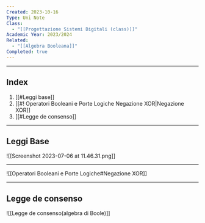 ```yaml
---
Created: 2023-10-16
Type: Uni Note
Class:
  - "[[Progettazione Sistemi Digitali (class)]]"
Academic Year: 2023/2024
Related:
  - "[[Algebra Booleana]]"
Completed: true
---
```

---
## Index
1. [[#Leggi base]]
2. [[#! Operatori Booleani e Porte Logiche Negazione XOR|Negazione XOR]]
3. [[#Legge de consenso]]


---
## Leggi Base
![[Screenshot 2023-07-06 at 11.46.31.png]]

---
![[Operatori Booleani e Porte Logiche#Negazione XOR]]

---
## Legge de consenso
![[Legge de consenso(algebra di Boole)]]
